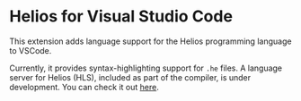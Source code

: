 # Helios for Visual Studio Code

This extension adds language support for the Helios programming language to
VSCode.

Currently, it provides syntax-highlighting support for `.he` files. A language
server for Helios (HLS), included as part of the compiler, is under development.
You can check it out [here][github:helios-lang].

[github:helios-lang]: https://github.com/tahscenery/koi
